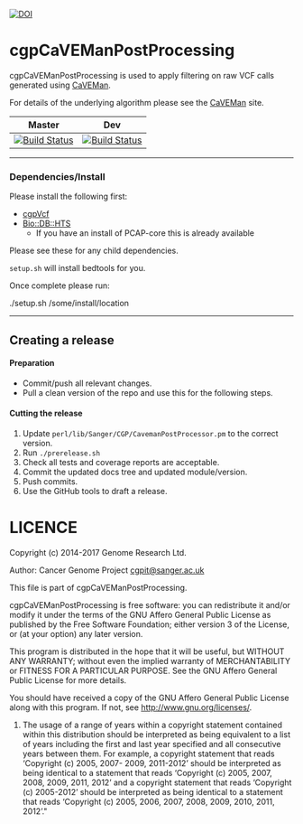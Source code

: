 [![DOI](https://zenodo.org/badge/doi/10.5281/zenodo.18404.svg)](http://dx.doi.org/10.5281/zenodo.18404)

cgpCaVEManPostProcessing
=================

cgpCaVEManPostProcessing is used to apply filtering on raw VCF calls generated using [CaVEMan](http://cancerit.github.io/CaVEMan/).

For details of the underlying algorithm please see the [CaVEMan](http://cancerit.github.io/CaVEMan/) site.

| Master | Dev |
|---|---|
| [![Build Status](https://travis-ci.org/cancerit/cgpcgpCaVEManPostProcessing.svg?branch=master)](https://travis-ci.org/cancerit/cgpCaVEManPostProcessing)  | [![Build Status](https://travis-ci.org/cancerit/cgpcgpCaVEManPostProcessing.svg?branch=dev)](https://travis-ci.org/cancerit/cgpCaVEManPostProcessing) |

---

### Dependencies/Install
Please install the following first:

* [cgpVcf](https://github.com/cancerit/cgpVcf/releases)
* [Bio::DB::HTS](http://search.cpan.org/dist/Bio-DB-HTS)
    * If you have an install of PCAP-core this is already available

Please see these for any child dependencies.

`setup.sh` will install bedtools for you.

Once complete please run:

./setup.sh /some/install/location

---

## Creating a release
#### Preparation
* Commit/push all relevant changes.
* Pull a clean version of the repo and use this for the following steps.

#### Cutting the release
1. Update `perl/lib/Sanger/CGP/CavemanPostProcessor.pm` to the correct version.
2. Run `./prerelease.sh`
3. Check all tests and coverage reports are acceptable.
4. Commit the updated docs tree and updated module/version.
5. Push commits.
6. Use the GitHub tools to draft a release.

LICENCE
=======
Copyright (c) 2014-2017 Genome Research Ltd.

Author: Cancer Genome Project <cgpit@sanger.ac.uk>

This file is part of cgpCaVEManPostProcessing.

cgpCaVEManPostProcessing is free software: you can redistribute it and/or modify it under
the terms of the GNU Affero General Public License as published by the Free
Software Foundation; either version 3 of the License, or (at your option) any
later version.

This program is distributed in the hope that it will be useful, but WITHOUT
ANY WARRANTY; without even the implied warranty of MERCHANTABILITY or FITNESS
FOR A PARTICULAR PURPOSE. See the GNU Affero General Public License for more
details.

You should have received a copy of the GNU Affero General Public License
along with this program. If not, see <http://www.gnu.org/licenses/>.

1. The usage of a range of years within a copyright statement contained within
this distribution should be interpreted as being equivalent to a list of years
including the first and last year specified and all consecutive years between
them. For example, a copyright statement that reads ‘Copyright (c) 2005, 2007-
2009, 2011-2012’ should be interpreted as being identical to a statement that
reads ‘Copyright (c) 2005, 2007, 2008, 2009, 2011, 2012’ and a copyright
statement that reads ‘Copyright (c) 2005-2012’ should be interpreted as being
identical to a statement that reads ‘Copyright (c) 2005, 2006, 2007, 2008,
2009, 2010, 2011, 2012’."
